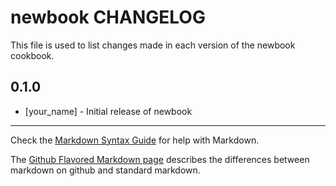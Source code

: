 newbook CHANGELOG
=================

This file is used to list changes made in each version of the newbook cookbook.

0.1.0
-----
- [your_name] - Initial release of newbook

- - -
Check the [Markdown Syntax Guide](http://daringfireball.net/projects/markdown/syntax) for help with Markdown.

The [Github Flavored Markdown page](http://github.github.com/github-flavored-markdown/) describes the differences between markdown on github and standard markdown.
